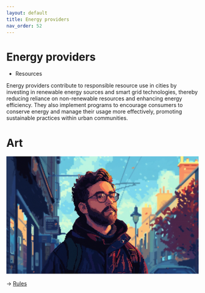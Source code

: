 ```yaml
---
layout: default
title: Energy providers
nav_order: 52
---
```


# Energy providers


* Resources

Energy providers contribute to responsible resource use in cities by investing in renewable energy sources and smart grid technologies, thereby reducing reliance on non-renewable resources and enhancing energy efficiency. They also implement programs to encourage consumers to conserve energy and manage their usage more effectively, promoting sustainable practices within urban communities.

# Art

![](art/pEne.png)


-> [Rules](rules.md)
